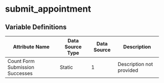 # submit_appointment

### 

## Variable Definitions

| Attribute Name|Data Source Type|Data Source|Description|
| --- | --- | --- | --- |
|Count Form Submission Successes|Static|1|Description not provided|



